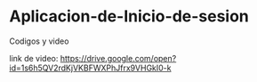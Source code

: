 # Aplicacion-de-Inicio-de-sesion
Codigos y video 

link de video: https://drive.google.com/open?id=1s6h5QV2rdKjVKBFWXPhJfrx9VHGkI0-k
